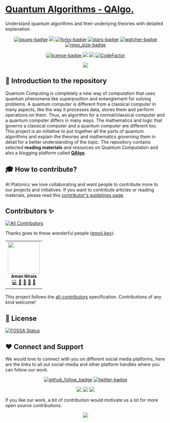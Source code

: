 # [Quantum Algorithms - QAlgo.](https://amannirala13.github.io/Quantum-Algorithms/)

Understand quantum algorithms and their underlying theories with detailed explanation.

<p align="center">
<a href="https://github.com/amannirala13/Quantum-Algorithms/issues"><img alt = "issues-badge" src="https://img.shields.io/github/issues/amannirala13/Quantum-Algorithms"></a>
<a href="https://github.com/amannirala13/Quantum-Algorithms/pulls"><img src="https://img.shields.io/github/issues-pr/amannirala13/Quantum-Algorithms"></a>
<a href="https://github.com/amannirala13/Quantum-Algorithms/network/members"><img alt = "forks-badge" src="https://img.shields.io/github/forks/amannirala13/Quantum-Algorithms?color=blueviolet"></a>
<a href="https://github.com/amannirala13/Quantum-Algorithms/stargazers"><img alt = "stars-badge" src="https://img.shields.io/github/stars/amannirala13/Quantum-Algorithms?color=yellow"></a>
<a href="https://github.com/amannirala13/Quantum-Algorithms/watchers"><img alt="watcher-badge" src="https://img.shields.io/github/watchers/amannirala13/Quantum-Algorithms?color=teal"></a>
<a href="https://github.com/amannirala13/Quantum-Algorithms/archive/master.zip"><img alt = "repo_size-badge" src="https://img.shields.io/github/repo-size/amannirala13/Quantum-Algorithms"></a>
</p>

<p align="center">
<a href="https://app.fossa.com/reports/8c7024bc-d5ed-47e8-a02d-da50ba48f788"><img alt = "license-badge" src="https://img.shields.io/github/license/amannirala13/Quantum-Algorithms">
<a href="https://app.fossa.com/projects/git%2Bgithub.com%2Famannirala13%2FQuantum-Algorithms?ref=badge_shield" alt="FOSSA Status"><img src="https://app.fossa.com/api/projects/git%2Bgithub.com%2Famannirala13%2FQuantum-Algorithms.svg?type=shield"/></a>
<a href="https://www.codacy.com/manual/asdevofficial/Quantum-Algorithms?utm_source=github.com&amp;utm_medium=referral&amp;utm_content=amannirala13/Quantum-Algorithms&amp;utm_campaign=Badge_Grade"><img src="https://app.codacy.com/project/badge/Grade/0454f0dc4328432fabcc2a57fd55e17e"/></a>
<a href="https://www.codefactor.io/repository/github/amannirala13/quantum-algorithms"><img src="https://www.codefactor.io/repository/github/amannirala13/quantum-algorithms/badge" alt="CodeFactor" /></a>
</p>

<p align="center">
<a href="https://amannirala13.github.io/Quantum-Algorithms/"><img src="https://img.shields.io/website?down_color=critical&label=QAlgo.%20website%20status&up_color=green&url=https%3A%2F%2Famannirala13.github.io%2FQuantum-Algorithms%2F&style=for-the-badge"></a>
</p>

## 🙏 Introduction to the repository

Quantum Computing is completely a new way of computation that uses quantum phenomena like superposition and entanglement for solving problems. A quantum computer is different from a classical computer in many aspects, like the way it processes data, stores them and perform operations on them. Thus, an algorithm for a normal/classical computer and a quantum computer differs in many ways. The mathematics and logic that governs a classical computer and a quantum computer are different too. This project is an initiative to put together all the parts of quantum algorithms and explain the theories and mathematics governing them in detail for a better understanding of the topic. The repository contains selected **reading materials** and resources on Quantum Computation and also a blogging platform called [**QAlgo**](https://amannirala13.github.io/Quantum-Algorithms/).

## 🎓 How to contribute?

At Platonicc we love collaborating and want people to contribute more to our projects and initiatives. If you want to contribute articles or reading materials, please read this [contributor's guidelines page](https://amannirala13.github.io/Quantum-Algorithms/res/guidelines.html).

## Contributors ✨

<!-- ALL-CONTRIBUTORS-BADGE:START - Do not remove or modify this section -->

[![All Contributors](https://img.shields.io/badge/all_contributors-1-orange.svg?style=flat-square)](#contributors-)

<!-- ALL-CONTRIBUTORS-BADGE:END -->

Thanks goes to these wonderful people ([emoji key](https://allcontributors.org/docs/en/emoji-key)):

<!-- ALL-CONTRIBUTORS-LIST:START - Do not remove or modify this section -->
<!-- prettier-ignore-start -->
<!-- markdownlint-disable -->
<table>
  <tr>
    <td align="center"><a href="https://www.github.com/amannirala13/"><img src="https://avatars3.githubusercontent.com/u/35570939?v=4" width="100px;" alt=""/><br /><sub><b>Aman Nirala</b></sub></a><br /><a href="https://github.com/amannirala13/Quantum-Algorithms/commits?author=amannirala13" title="Code">💻</a> <a href="https://github.com/amannirala13/Quantum-Algorithms/commits?author=amannirala13" title="Documentation">📖</a> <a href="#blog-amannirala13" title="Blogposts">📝</a> <a href="#design-amannirala13" title="Design">🎨</a> <a href="#ideas-amannirala13" title="Ideas, Planning, & Feedback">🤔</a></td>
  </tr>
</table>

<!-- markdownlint-enable -->
<!-- prettier-ignore-end -->

<!-- ALL-CONTRIBUTORS-LIST:END -->

This project follows the [all-contributors](https://github.com/all-contributors/all-contributors) specification. Contributions of any kind welcome!

## 📃 License

[![FOSSA Status](https://app.fossa.com/api/projects/git%2Bgithub.com%2Famannirala13%2FQuantum-Algorithms.svg?type=large)](https://app.fossa.com/projects/git%2Bgithub.com%2Famannirala13%2FQuantum-Algorithms?ref=badge_large)

## ❤ Connect and Support

We would love to connect with you on different social media platforms, here are the links to all out social-media and other platform handles where you can follow our work.

<p align="center">
<a href="https://github.com/amannirala13?tab=followers"><img alt = "github_follow_badge" src="https://img.shields.io/github/followers/amannirala13?label=Follow&style=social"/></a>
<a href = "https://twitter.com/AmanNirala13"><img alt="twitter-badge" src="https://img.shields.io/twitter/follow/amannirala13?label=Follow%20us&style=social"/></a>
</p>

<p align="center">
<a href="https://www.facebook.com/amannirala13"><img src="https://img.shields.io/badge/Follow-Facebook-RoyalBlue"/></a>
<a href="https://www.linkedin.com/in/amannirala13"><img src="https://img.shields.io/badge/Follow-LinkedIn-Blue"/></a>
<a href="https://www.researchgate.net/profile/Aman_Nirala"><img src="https://img.shields.io/badge/Follow-Research Gate-DeepSkyBlue"/></a>
</p>

If you like our work, a bit of contribution would motivate us a lot for more open source contributions.

<p align="center">
<a href="https://www.paypal.me/amannirala13"><img src="https://img.shields.io/badge/Donate-Paypal-blue?style=for-the-badge"></a>
</p>
